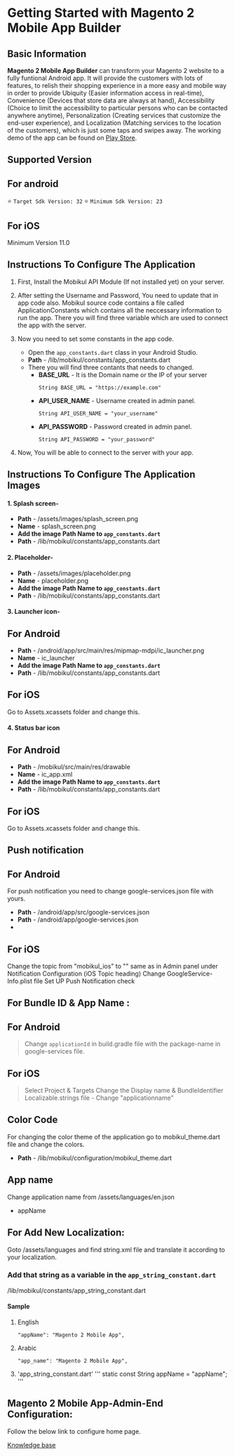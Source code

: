 # Getting Started with Magento 2 Mobile App Builder

## Basic Information
**Magento 2 Mobile App Builder** can transform your Magento 2 website to a fully funtional Android app. It will provide the customers with lots of features, to relish their shopping experience in a more easy and mobile way in order to provide Ubiquity (Easier information access in real-time), Convenience (Devices that store data are always at hand), Accessibility (Choice to limit the accessibility to particular persons who can be contacted anywhere anytime), Personalization (Creating services that customize the end-user experience), and Localization (Matching services to the location of the customers), which is just some taps and swipes away. The working demo of the app can be found on [Play Store](https://play.google.com/store/apps/details?id=com.webkul.magento2.mobikul).


## Supported Version

## For android
:star:	`Target Sdk Version: 32`
:star:	`Minimum Sdk Version: 23`

## For iOS
Minimum Version 11.0


## Instructions To Configure The Application
1. First, Install the Mobikul API Module (If not installed yet) on your server.

2. After setting the Username and Password, You need to update that in app code also. Mobikul source code contains a file called ApplicationConstants which contains all the neccessary information to run the app. There you will find three variable which are used to connect the app with the server.

3. Now you need to set some constants in the app code.
    - Open the `app_constants.dart` class in your Android Studio.
    - **Path** - /lib/mobikul/constants/app_constants.dart
    - There you will find three contants that needs to changed.
        - **BASE_URL** - It is the Domain name or the IP of your server
           ```
           String BASE_URL = "https://example.com"
           ```
        - **API_USER_NAME** - Username created in admin panel.
           ```
           String API_USER_NAME = "your_username"
           ```
        - **API_PASSWORD** - Password created in admin panel.
           ```
           String API_PASSWORD = "your_password"
           ```

4. Now, You will be able to connect to the server with your app.

## Instructions To Configure The Application Images
#### 1. Splash screen-
- **Path** - /assets/images/splash_screen.png
- **Name** - splash_screen.png
- **Add the image Path Name to `app_constants.dart`**
- **Path** -  /lib/mobikul/constants/app_constants.dart

#### 2. Placeholder-
- **Path** - /assets/images/placeholder.png
- **Name** - placeholder.png
- **Add the image Path Name to `app_constants.dart`**
- **Path** -  /lib/mobikul/constants/app_constants.dart


#### 3. Launcher icon-

## For Android
- **Path** - /android/app/src/main/res/mipmap-mdpi/ic_launcher.png
- **Name** - ic_launcher
- **Add the image Path Name to `app_constants.dart`**
- **Path** -  /lib/mobikul/constants/app_constants.dart

## For iOS
Go to Assets.xcassets folder and change this.

#### 4. Status bar icon

## For Android
- **Path** - /mobikul/src/main/res/drawable
- **Name** - ic_app.xml
- **Add the image Path Name to `app_constants.dart`**
- **Path** -  /lib/mobikul/constants/app_constants.dart

## For iOS
Go to Assets.xcassets folder and change this.

## Push notification

## For Android
For push notification you need to change google-services.json file with yours.
- **Path** - /android/app/src/google-services.json
- **Path** -  /android/app/google-services.json
-
## For iOS
Change the topic from "mobikul_ios" to "" same as in Admin panel under Notification Configuration (iOS Topic heading)
Change GoogleService-Info.plist file
Set UP Push Notification check


## For Bundle ID & App Name :
## For Android
>Change `applicationId` in build.gradle file with the package-name in google-services file.

## For iOS
>Select Project & Targets
Change the Display name & BundleIdentifier
Localizable.strings file - Change "applicationname"


## Color Code
For changing the color theme of the application go to mobikul_theme.dart file and change the colors.
- **Path** - /lib/mobikul/configuration/mobikul_theme.dart

## App name
Change application name from /assets/languages/en.json
- appName

## For Add New Localization:
Goto /assets/languages and find string.xml file and translate it according to your localization.

### Add that string as a variable in the `app_string_constant.dart`
/lib/mobikul/constants/app_string_constant.dart

#### Sample
1. English
   ```
   "appName": "Magento 2 Mobile App",
   ```
2. Arabic
   ```
   "app_name": "Magento 2 Mobile App",
   ```

3. 'app_string_constant.dart'
   '''
   static const String appName = "appName";
   '''

## Magento 2 Mobile App-Admin-End Configuration:

Follow the below link to configure home page.

[Knowledge base](https://mobikul.com/knowledgebase/magento2-mobile-app-admin-end-configuration/)


    
